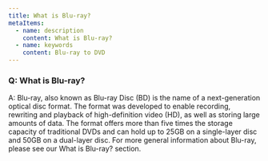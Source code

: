 ```yaml
---
title: What is Blu-ray?
metaItems:
  - name: description
    content: What is Blu-ray?
  - name: keywords
    content: Blu-ray to DVD
---
```


### Q: What is Blu-ray?

A: Blu-ray, also known as Blu-ray Disc (BD) is the name of a next-generation optical disc format. The format was developed to enable recording, rewriting and playback of high-definition video (HD), as well as storing large amounts of data. The format offers more than five times the storage capacity of traditional DVDs and can hold up to 25GB on a single-layer disc and 50GB on a dual-layer disc. For more general information about Blu-ray, please see our What is Blu-ray? section.
